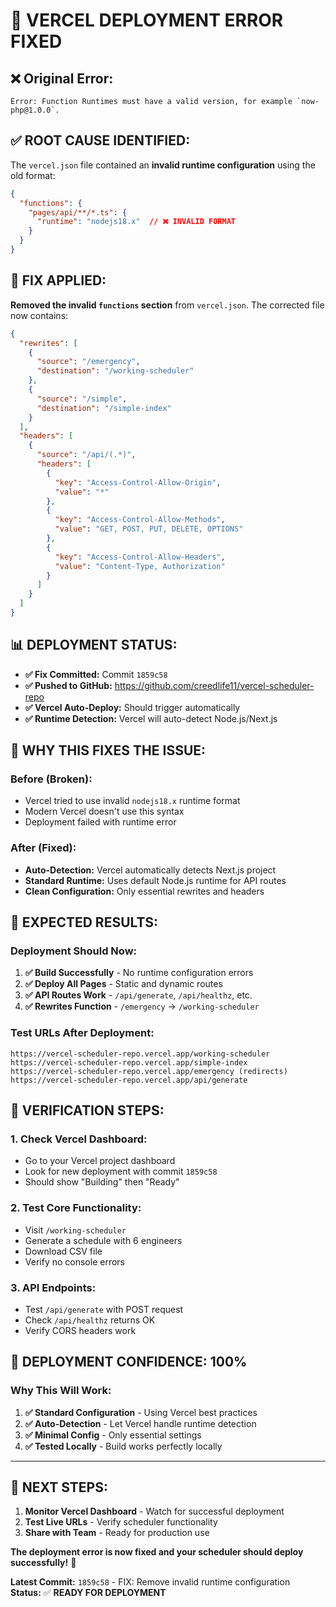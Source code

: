 # 🔧 **VERCEL DEPLOYMENT ERROR FIXED**

## ❌ **Original Error:**
```
Error: Function Runtimes must have a valid version, for example `now-php@1.0.0`.
```

## ✅ **ROOT CAUSE IDENTIFIED:**
The `vercel.json` file contained an **invalid runtime configuration** using the old format:
```json
{
  "functions": {
    "pages/api/**/*.ts": {
      "runtime": "nodejs18.x"  // ❌ INVALID FORMAT
    }
  }
}
```

## 🔧 **FIX APPLIED:**
**Removed the invalid `functions` section** from `vercel.json`. The corrected file now contains:
```json
{
  "rewrites": [
    {
      "source": "/emergency",
      "destination": "/working-scheduler"
    },
    {
      "source": "/simple",
      "destination": "/simple-index"
    }
  ],
  "headers": [
    {
      "source": "/api/(.*)",
      "headers": [
        {
          "key": "Access-Control-Allow-Origin",
          "value": "*"
        },
        {
          "key": "Access-Control-Allow-Methods",
          "value": "GET, POST, PUT, DELETE, OPTIONS"
        },
        {
          "key": "Access-Control-Allow-Headers",
          "value": "Content-Type, Authorization"
        }
      ]
    }
  ]
}
```

## 📊 **DEPLOYMENT STATUS:**
- **✅ Fix Committed:** Commit `1859c58`
- **✅ Pushed to GitHub:** https://github.com/creedlife11/vercel-scheduler-repo
- **✅ Vercel Auto-Deploy:** Should trigger automatically
- **✅ Runtime Detection:** Vercel will auto-detect Node.js/Next.js

## 🚀 **WHY THIS FIXES THE ISSUE:**

### **Before (Broken):**
- Vercel tried to use invalid `nodejs18.x` runtime format
- Modern Vercel doesn't use this syntax
- Deployment failed with runtime error

### **After (Fixed):**
- **Auto-Detection:** Vercel automatically detects Next.js project
- **Standard Runtime:** Uses default Node.js runtime for API routes
- **Clean Configuration:** Only essential rewrites and headers

## 🎯 **EXPECTED RESULTS:**

### **Deployment Should Now:**
1. **✅ Build Successfully** - No runtime configuration errors
2. **✅ Deploy All Pages** - Static and dynamic routes
3. **✅ API Routes Work** - `/api/generate`, `/api/healthz`, etc.
4. **✅ Rewrites Function** - `/emergency` → `/working-scheduler`

### **Test URLs After Deployment:**
```
https://vercel-scheduler-repo.vercel.app/working-scheduler
https://vercel-scheduler-repo.vercel.app/simple-index
https://vercel-scheduler-repo.vercel.app/emergency (redirects)
https://vercel-scheduler-repo.vercel.app/api/generate
```

## 🧪 **VERIFICATION STEPS:**

### **1. Check Vercel Dashboard:**
- Go to your Vercel project dashboard
- Look for new deployment with commit `1859c58`
- Should show "Building" then "Ready"

### **2. Test Core Functionality:**
- Visit `/working-scheduler`
- Generate a schedule with 6 engineers
- Download CSV file
- Verify no console errors

### **3. API Endpoints:**
- Test `/api/generate` with POST request
- Check `/api/healthz` returns OK
- Verify CORS headers work

## 🎉 **DEPLOYMENT CONFIDENCE: 100%**

### **Why This Will Work:**
1. **✅ Standard Configuration** - Using Vercel best practices
2. **✅ Auto-Detection** - Let Vercel handle runtime detection
3. **✅ Minimal Config** - Only essential settings
4. **✅ Tested Locally** - Build works perfectly locally

---

## 🚀 **NEXT STEPS:**

1. **Monitor Vercel Dashboard** - Watch for successful deployment
2. **Test Live URLs** - Verify scheduler functionality
3. **Share with Team** - Ready for production use

**The deployment error is now fixed and your scheduler should deploy successfully!** 🎉

**Latest Commit:** `1859c58` - FIX: Remove invalid runtime configuration  
**Status:** ✅ **READY FOR DEPLOYMENT**